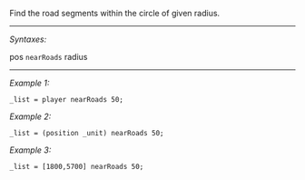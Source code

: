 Find the road segments within the circle of given radius.


---
*Syntaxes:*

pos `nearRoads` radius

---
*Example 1:*

```sqf
_list = player nearRoads 50;
```

*Example 2:*

```sqf
_list = (position _unit) nearRoads 50;
```

*Example 3:*

```sqf
_list = [1800,5700] nearRoads 50;
```
